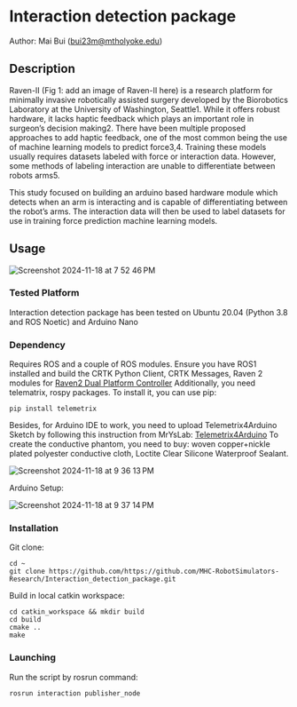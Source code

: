 # Interaction detection package
Author: Mai Bui (bui23m@mtholyoke.edu)

## Description
Raven-II (Fig 1: add an image of Raven-II here) is a research platform for minimally invasive robotically assisted surgery developed by the Biorobotics Laboratory at the University of Washington, Seattle1. While it offers robust hardware, it lacks haptic feedback which plays an important role in surgeon’s decision making2. There have been multiple proposed approaches to add haptic feedback, one of the most common being the use of machine learning models to predict force3,4. Training these models usually requires datasets labeled with force or interaction data. However, some methods of labeling interaction are unable to differentiate between robots arms5.

This study focused on building an arduino based hardware module which detects when an arm is interacting and is capable of differentiating between the robot’s arms. The interaction data will then be used to label datasets for use in training force prediction machine learning models.
## Usage
![Screenshot 2024-11-18 at 7 52 46 PM](https://github.com/user-attachments/assets/a1b7a92a-4d4d-4d5a-ba43-81515cad48f0)
### Tested Platform
Interaction detection package has been tested on Ubuntu 20.04 (Python 3.8 and ROS Noetic) and Arduino Nano
### Dependency
Requires ROS and a couple of ROS modules. Ensure you have ROS1 installed and build the CRTK Python Client, CRTK Messages, Raven 2 modules for <a href="[https://readme.com/](https://github.com/MHC-RobotSimulators-Research/Raven2_Dual_Platform_Controller)" target="_blank">Raven2 Dual Platform Controller</a>
Additionally, you need telematrix, rospy packages. To install it, you can use pip:
```
pip install telemetrix
```
Besides, for Arduino IDE to work, you need to upload Telemetrix4Arduino Sketch by following this instruction from MrYsLab: <a href="https://mryslab.github.io/telemetrix/telemetrix4arduino/" target="_blank">Telemetrix4Arduino</a>
To create the conductive phantom, you need to buy: woven copper+nickle plated polyester conductive cloth, Loctite Clear Silicone Waterproof Sealant.

 ![Screenshot 2024-11-18 at 9 36 13 PM](https://github.com/user-attachments/assets/5e157052-6179-45c9-825f-b847e90b65aa)
 
Arduino Setup:

![Screenshot 2024-11-18 at 9 37 14 PM](https://github.com/user-attachments/assets/43ad7e48-0bda-453c-a99d-495ce9cd3be2)

### Installation
Git clone: 
```
cd ~
git clone https://github.com/https://github.com/MHC-RobotSimulators-Research/Interaction_detection_package.git
```
Build in local catkin workspace:
```
cd catkin_workspace && mkdir build
cd build
cmake ..
make
```
### Launching
Run the script by rosrun command: 
```
rosrun interaction publisher_node
```
